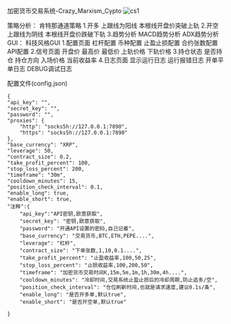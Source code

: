 加密货币交易系统-Crazy_Marxism_Cypto
![cs1](https://github.com/user-attachments/assets/1a623438-2b32-4663-8d52-70a23cef13d0)

策略分析：
肯特那通道策略
  1.开多
    上跟线为阳线
    本根线开盘价突破上轨
  2.开空
    上跟线为阴线
    本根线开盘价跌破下轨
  3.趋势分析
    MACD趋势分析
    ADX趋势分析
GUI：
科技风格GUI
  1.配置页面
    杠杆配置
    币种配置
    止盈止损配置
    合约张数配置
    API配置
  2.信号页面
    开盘价
    最高价
    最低价
    上轨价格
    下轨价格
  3.持仓状态
    是否持仓
    持仓方向
    入场价格
    当前收益率
  4.日志页面
    显示运行日志
    运行报错日志
    开单平单日志
    DEBUG调试日志
    

配置文件(config.json)

    {
    "api_key": "", 
    "secret_key": "",
    "password": "",
    "proxies": {
        "http": "socks5h://127.0.0.1:7890",
        "https": "socks5h://127.0.0.1:7890"
    },
    "base_currency": "XRP",
    "leverage": 50,
    "contract_size": 0.2,
    "take_profit_percent": 100,
    "stop_loss_percent": 200,
    "timeframe": "30m",
    "cooldown_minutes": 15,
    "position_check_interval": 0.1,
    "enable_long": true,
    "enable_short": true,
    "注释":{
        "api_key":"API密钥,欧意获取",
        "secret_key": "密钥,欧意获取",
        "password": "开通API设置的密码,自己记着",
        "base_currency": "交易货币,BTC,ETH,PEPE....",
        "leverage": "杠杆",
        "contract_size": "下单张数,1,10,0.1....",
        "take_profit_percent": "止盈收益率,100,50,25",
        "stop_loss_percent": "止损收益率,100,200,50",
        "timeframe": "加密货币交易时间K,15m,5m,1m,1h,30m,4h....",
        "cooldown_minutes": "冷却时间,交易系统止盈止损后的冷却周期,防止追多/空",
        "position_check_interval": "仓位刷新时间,也就是请求速度,建议0.1s/条",
        "enable_long": "是否开多单,默认true",
        "enable_short": "是否开空单,默认true"

    }


